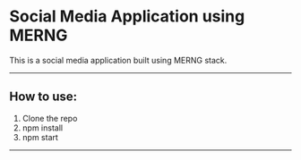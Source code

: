 # Social Media Application using MERNG
This is a social media application built using MERNG stack.

---

## How to use:
1. Clone the repo
1. npm install
1. npm start

---
